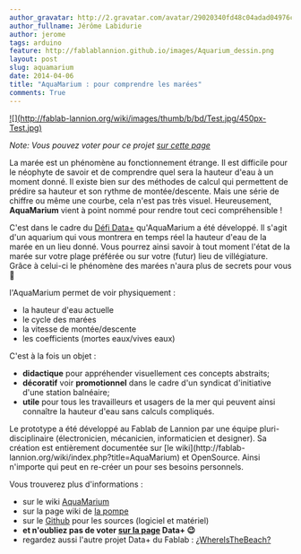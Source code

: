 ```yaml
---
author_gravatar: http://2.gravatar.com/avatar/29020340fd48c04adad04976cb909b4f?s=96&d=mm&r=g
author_fullname: Jérôme Labidurie
author: jerome
tags: arduino
feature: http://fablablannion.github.io/images/Aquarium_dessin.png
layout: post
slug: aquamarium
date: 2014-04-06
title: "AquaMarium : pour comprendre les marées"
comments: True
---
```

[![](http://fablab-lannion.org/wiki/images/thumb/b/bd/Test.jpg/450px-
Test.jpg)](http://fablab-lannion.org/wiki/images/b/bd/Test.jpg)

_Note: Vous pouvez voter pour ce projet [sur cette
page](http://defidataplus.net/les-projets/aquamarium/)_

La marée est un phénomène au fonctionnement étrange. Il est difficile pour le
néophyte de savoir et de comprendre quel sera la hauteur d'eau à un moment
donné. Il existe bien sur des méthodes de calcul qui permettent de prédire sa
hauteur et son rythme de montée/descente. Mais une série de chiffre ou même
une courbe, cela n'est pas très visuel. Heureusement, **AquaMarium** vient à
point nommé pour rendre tout ceci compréhensible !

C'est dans le cadre du [Défi Data+](defidataplus.net/les-projets/aquamarium/)
qu'AquaMarium a été développé. Il s'agit d'un aquarium qui vous montrera en
temps réel la hauteur d'eau de la marée en un lieu donné. Vous pourrez ainsi
savoir à tout moment l'état de la marée sur votre plage préférée ou sur votre
(futur) lieu de villégiature. Grâce à celui-ci le phénomène des marées n'aura
plus de secrets pour vous 🙂

l'AquaMarium permet de voir physiquement :

  * la hauteur d'eau actuelle
  * le cycle des marées
  * la vitesse de montée/descente
  * les coefficients (mortes eaux/vives eaux)

C'est à la fois un objet :

  * **didactique** pour appréhender visuellement ces concepts abstraits;
  * **décoratif** voir **promotionnel** dans le cadre d'un syndicat d'initiative d'une station balnéaire;
  * **utile** pour tous les travailleurs et usagers de la mer qui peuvent ainsi connaître la hauteur d'eau sans calculs compliqués.

Le prototype a été développé au Fablab de Lannion par une équipe pluri-
disciplinaire (électronicien, mécanicien, informaticien et designer). Sa
création est entièrement documentée sur [le wiki](http://fablab-
lannion.org/wiki/index.php?title=AquaMarium) et OpenSource. Ainsi n'importe
qui peut en re-créer un pour ses besoins personnels.

Vous trouverez plus d'informations :

  * sur le wiki [AquaMarium](http://fablab-lannion.org/wiki/index.php?title=AquaMarium)
  * sur la page wiki de [la pompe](http://fablab-lannion.org/wiki/index.php?title=Pompe_P%C3%A9ristaltique)
  * sur le [Github](https://github.com/fablab-lannion/DataPlus/tree/master/AquaMarium) pour les sources (logiciel et matériel)
  * **et n'oubliez pas de voter [sur la page](http://defidataplus.net/les-projets/aquamarium/) Data+ 😉**
  * regardez aussi l'autre projet Data+ du Fablab : [¿WhereIsTheBeach?](http://defidataplus.net/les-projets/whereisthebeach/)
